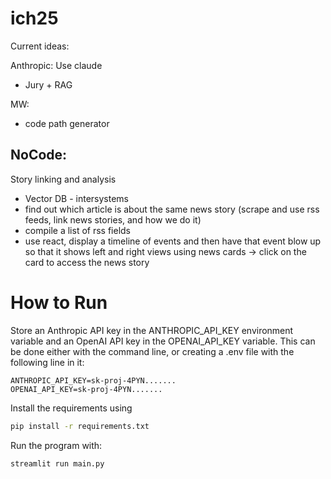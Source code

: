 # ich25

Current ideas:

Anthropic: Use claude
- Jury + RAG

MW:
- code path generator


NoCode:
-



Story linking and analysis
- Vector DB - intersystems
- find out which article is about the same news story (scrape and use rss feeds, link news stories, and how we do it)
- compile a list of rss fields
- use react, display a timeline of events and then have that event blow up so that it shows left and right views using news cards -> click on the card to access the news story

# How to Run
Store an Anthropic API key in the ANTHROPIC_API_KEY environment variable and an OpenAI API key in the OPENAI_API_KEY variable.
This can be done either with the command line, or creating a .env file with the following line in it:
```
ANTHROPIC_API_KEY=sk-proj-4PYN.......
OPENAI_API_KEY=sk-proj-4PYN.......
```

Install the requirements using
```bash
pip install -r requirements.txt
```

Run the program with:
```bash
streamlit run main.py
```
